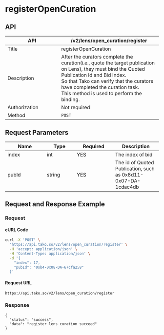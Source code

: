 # registerOpenCuration

## API

<table><thead><tr><th width="160">API</th><th>/v2/lens/open_curation/register</th></tr></thead><tbody><tr><td>Title</td><td>registerOpenCuration</td></tr><tr><td>Description</td><td>After the curators complete the curation(i.e., quote the target publication on Lens), they must bind the Quoted Publication Id and Bid Index.<br>So that Tako can verify that the curators have completed the curation task.<br>This method is used to perform the binding.</td></tr><tr><td>Authorization</td><td>Not required</td></tr><tr><td>Method</td><td><code>POST</code></td></tr></tbody></table>

## Request Parameters

<table><thead><tr><th width="113">Name</th><th width="82">Type</th><th width="110">Required</th><th>Description</th></tr></thead><tbody><tr><td>index</td><td>int</td><td>YES</td><td>The index of bid</td></tr><tr><td>pubId</td><td>string</td><td>YES</td><td>The id of Quoted Publication, such as 0x8d11-0x07-DA-1cdac4db</td></tr></tbody></table>

## Request and Response Example

### Request

#### cURL Code

```bash
curl -X 'POST' \
  'https://api.tako.so/v2/lens/open_curation/register' \
  -H 'accept: application/json' \
  -H 'Content-Type: application/json' \
  -d '{
    "index": 17,
    "pubId": "0xb4-0x08-DA-67cfa258"
  }'
```

#### Request URL

`https://api.tako.so/v2/lens/open_curation/register`

### Response

```
{
  "status": "success",
  "data": "register lens curation succeed"
}
```
